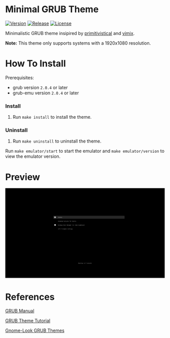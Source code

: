 # Minimal GRUB Theme
[![Version](https://img.shields.io/github/v/release/tomdewildt/minimal-grub-theme?label=version)](https://github.com/tomdewildt/minimal-grub-theme/releases)
[![Release](https://img.shields.io/github/actions/workflow/status/tomdewildt/minimal-grub-theme/cd.yml?label=release)](https://github.com/tomdewildt/minimal-grub-theme/actions/workflows/cd.yml)
[![License](https://img.shields.io/github/license/tomdewildt/minimal-grub-theme)](https://github.com/tomdewildt/minimal-grub-theme/blob/master/LICENSE)

Minimalistic GRUB theme insipired by [primitivistical](https://gitlab.com/fffred/primitivistical-grub/-/tree/master/) and [vimix](https://github.com/vinceliuice/grub2-themes).

**Note:** This theme only supports systems with a 1920x1080 resolution.

# How To Install

Prerequisites:
* grub version ```2.0.4``` or later
* grub-emu version ```2.0.4``` or later

### Install

1. Run ```make install``` to install the theme.

### Uninstall

1. Run ```make uninstall``` to uninstall the theme.

Run ```make emulator/start``` to start the emulator and ```make emulator/version``` to view the emulator version.

# Preview

![Preview](/preview.jpg?raw=true)

# References

[GRUB Manual](https://www.gnu.org/software/grub/manual/grub/grub.html)

[GRUB Theme Tutorial](http://wiki.rosalab.ru/en/index.php/Grub2_theme_tutorial)

[Gnome-Look GRUB Themes](https://www.gnome-look.org/browse/cat/109/order/latest/)
